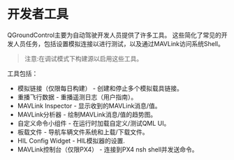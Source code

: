 # 开发者工具 

QGroundControl主要为自动驾驶开发人员提供了许多工具。 这些简化了常见的开发人员任务，包括设置模拟连接以进行测试，以及通过MAVLink访问系统Shell。

> 注意:在调试模式下构建源以启用这些工具。

工具包括：

- 模拟链接（仅限每日构建） - 创建和停止多个模拟载具链接。
- 重播飞行数据 - 重播遥测日志（用户指南）。
- MAVLink Inspector - 显示收到的MAVLink消息/值。
- MAVLink分析器 - 绘制MAVLink消息/值的趋势图。
- 自定义命令小组件 - 在运行时加载自定义/测试QML UI。
- 板载文件 - 导航车辆文件系统和上载/下载文件。
- HIL Config Widget - HIL模拟器的设置.
- MAVLink控制台（仅限PX4） - 连接到PX4 nsh shell并发送命令。